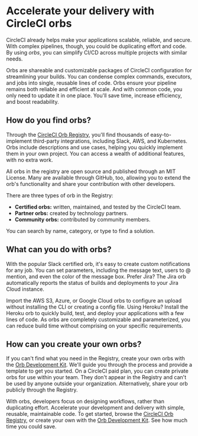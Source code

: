 # Accelerate your delivery with CircleCI orbs

CircleCI already helps make your applications scalable, reliable, and secure. With complex pipelines, though, you could be duplicating effort and code. By using _orbs_, you can simplify CI/CD across multiple projects with similar needs.

Orbs are shareable and customizable packages of CircleCI configuration for streamlining your builds. You can condense complex commands, executors, and jobs into single, reusable lines of code. Orbs ensure your pipeline remains both reliable and efficient at scale. And with common code, you only need to update it in one place. You'll save time, increase efficiency, and boost readability.

## How do you find orbs?

Through the [CircleCI Orb Registry](https://circleci.com/developer/orbs), you'll find thousands of easy-to-implement third-party integrations, including Slack, AWS, and Kubernetes. Orbs include descriptions and use cases, helping you quickly implement them in your own project. You can access a wealth of additional features, with no extra work.

All orbs in the registry are open source and published through an MIT License. Many are available through GitHub, too, allowing you to extend the orb's functionality and share your contribution with other developers.

There are three types of orb in the Registry:

- **Certified orbs:** written, maintained, and tested by the CircleCI team.
- **Partner orbs:** created by technology partners.
- **Community orbs:** contributed by community members. 

You can search by name, category, or type to find a solution.

## What can you do with orbs?

With the popular Slack certified orb, it's easy to create custom notifications for any job. You can set parameters, including the message text, users to @ mention, and even the color of the message box. Prefer Jira? The Jira orb automatically reports the status of builds and deployments to your Jira Cloud instance.
	
Import the AWS S3, Azure, or Google Cloud orbs to configure an upload without installing the CLI or creating a config file. Using Heroku? Install the Heroku orb to quickly build, test, and deploy your applications with a few lines of code. As orbs are completely customizable and parameterized, you can reduce build time without comprising on your specific requirements.

## How can you create your own orbs?

If you can't find what you need in the Registry, create your own orbs with the [Orb Development Kit](https://circleci.com/docs/2.0/orb-author/#orb-development-kit). We'll guide you through the process and provide a template to get you started. On a CircleCI paid plan, you can create private orbs for use within your  team. They don't appear in the Registry and can't be used by anyone outside your organization. Alternatively, share your orb publicly through the Registry.

With orbs, developers focus on designing workflows, rather than duplicating effort. Accelerate your development and delivery with simple, reusable, maintainable code. To get started, browse the [CircleCI Orb Registry](https://circleci.com/developer/orbs), or create your own with the [Orb Development Kit](https://circleci.com/docs/2.0/orb-author/#orb-development-kit). See how much time you could save.
